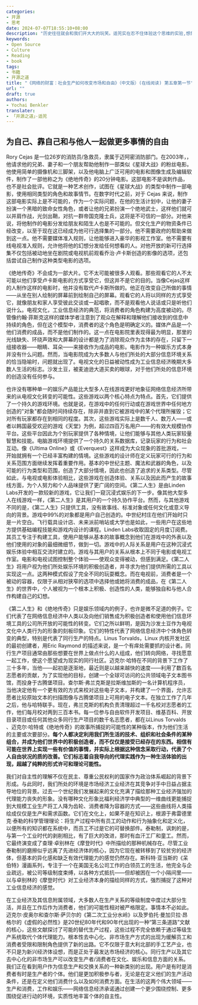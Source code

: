 ```yaml
---
categories:
- 开源
- 思考
date: 2024-07-07T18:55:10+08:00
description: "历史往往就会和我们开大大的玩笑。适兕实在忍不住体验这个思维的实验,想象虚拟的历史，于是尝试花几个月的时间翻译。Enjoy！Happy Reading～"
keywords:
- Open Source
- Culture
- Reading
- book
tags:
- 书籍
- 开源之道
title: "《网络的财富：社会生产如何改变市场和自由》（中文版）(在线阅读) 第五章第一节"
url: ""
draft: true
authors:
- Yochai Benkler
translater:
- 「开源之道」·适兕
---
```


## 为自己、靠自己和与他人一起做更多事情的自由

Rory Cejas 是一位26岁的消防员/急救员，隶属于迈阿密消防部门。在2003年，，他请求他的兄弟、妻子和一个朋友帮助他制作一部类似《星球大战》的粉丝电影。他使用简单的摄像机和三脚架，以及他电脑上广泛可用的电影和图像生成及编辑软件，制作了一部他称之为《绝地传奇》的20分钟电影。这部电影不是讽刺作品，也不是社会批评。它就是一种艺术创作，试图在《星球大战》的类型中制作一部电影，使用相同类型的角色和故事情节。在数字时代之前，对于 Cejas 来说，制作这部电影实际上是不可能的，作为一个实际问题，在他的生活计划中，让他的妻子扮演一个黑暗的致命女性角色，或者让他的兄弟扮演一个绝地武士，这样他们就可以并肩作战，光剑出鞘，对抗一群帝国克隆士兵，这将是不可信的一部分。对他来说，将他制作的电影分发给朋友和陌生人也是不可能的。但文化生产的物资条件已经改变，以至于现在这已经成为他可行选择集的一部分。他不需要政府的帮助来做到这一点。他不需要媒体准入规则，让他能够进入豪华的影视工作室。他不需要有线电视准入规则，允许他将他的幻想分发给任何想看的人。对他开放的新可行选择集不仅包括被动地坐在剧院或电视机前观看乔治·卢卡斯创造的影像的选项，还包括尝试自己制作这种类型电影的选项。

《绝地传奇》不会成为一部大片。它不太可能被很多人观看。那些观看它的人不太可能以他们享受卢卡斯电影的方式享受它，但这并不是它的目的。当像Cejas这样的人制作这样的电影时，他并没有取代卢卡斯所做的。他正在改变自己所做的事情——从坐在别人绘制的屏幕前到绘制自己的屏幕。观看它的人将以同样的方式享受它，就像朋友和家人享受彼此交谈或一起唱歌，而不是观看他人说话或只是听他们说什么。电视文化，工业信息经济的典范，将消费者的角色构建为高度被动的。尽管像约翰·菲斯克这样的媒体学者注意到了观众在解释和理解他们接收到的信息中持续的角色，但在这个模型中，消费者的这个角色是明确定义的。媒体产品是一个他们消费的成品，而不是他们制作的。这一点在电影院里表现得最为明显，那里的光线缺失、环绕声效和大屏幕的设计都是为了消除观众作为主体的存在，只留下一组接收器——眼睛、耳朵——来接收作为成品的电影。电影作为一种娱乐方式本身并没有什么问题。然而，当电影院成为大多数人与他们所处的大部分信息环境关系的恰当隐喻时，问题就出现了。电视文化的日益被动性成为工业信息经济晚期大多数人生活的标志。沙发土豆，被麦迪逊大道买卖的眼球，对于他们所处的信息环境的创造没有任何参与。

也许没有哪种单一的娱乐产品能比大型多人在线游戏更好地象征网络信息经济所带来的从电视文化转变的可能性。这些游戏以两个核心特点为特点。首先，它们提供了一个持久的游戏环境。也就是说，在游戏中的任何行动或在游戏世界中任何地方创造的"对象"都会随时间持续存在，除非并直到它被游戏中的某个代理所摧毁；它对所有玩家都存在到相同的程度。其次，这些游戏实际上是数千人、数万人——或者以韩国最受欢迎的游戏《天堂》为例，超过四百万名用户——的有效大规模协作平台。这些平台因此为个别玩家提供了各种情境，让他们能够与其他人类玩家较量智慧和技能。电脑游戏环境提供了一个持久的关系数据库，记录玩家的行为和社会互动。像《Ultima Online》或《Everquest》这样成为大众现象的首批游戏，一开始就拥有一个已经丰富构建的情境。这些游戏的设计师在定义玩家可行的行为和关系范围方面继续发挥着重要作用。基本的中世纪主题、魔法和武器的角色，以及可能的行为类型和范围，创造了大部分情境，因此也创造了追求的关系类型。尽管如此，与电视或电影体验相比，这些游戏在创造体验、关系以及因此而产生的故事线方面，为个人努力和个人品味提供了更广阔的空间。《第二人生》是由Linden Labs开发的一款较新的游戏，它让我们一窥沉浸式娱乐的下一步。像其他大型多人在线游戏一样，《第二人生》是其用户的一个持久协作平台。然而，与其他游戏不同的是，《第二人生》只提供工具，没有故事线、标准对象或任何文化或意义导向的背景。游戏中99%的对象都是用户自己创造的。中世纪村庄在他们开始时只是一片空白。飞行载具设计店、未来派前哨站或大学也是如此，一些用户在这些地方提供基础编程技能和游戏内设计的课程。Linden Labs收取固定的月度订阅费。其员工专注于构建工具，使用户能够从基本的故事概念到他们在游戏中的外表以及他们使用的对象的最细微细节，做到一切。游戏中的人际关系是用户在这种沉浸式娱乐体验中相互交流时建立的。游戏与其用户的关系从根本上不同于电影或电视工作室。电影和电视试图控制整个体验——使观众变得被动，但感到满足。《第二人生》将用户视为他们所处娱乐环境的积极创造者，并寻求为他们提供所需的工具以实现这一点。这两种模式假设了完全不同的玩耍概念。而在电视前，消费者是一个被动的容器，仅限于从相对狭窄的选项中选择他或她将消费的成品，在《第二人生》的世界中，个人被视为一个根本上积极、创造性的人类，能够独自和与他人合作构建自己的幻想。

《第二人生》和《绝地传奇》只是娱乐领域内的例子，也许是微不足道的例子。它们代表了在网络信息经济中人类以及向他们销售成为积极创造者和使用他们信息环境工具的公司所开放的可能性的转变。它们之所以鲜明，是因为沙发土豆作为电视文化中人类行为的形象的刻板印象。它们的特性代表了网络信息经济中个体角色转变的典型，特别是代表了同行生产的特点。Linus Torvalds，Linux 内核开发社区的最初创建者，用Eric Raymond 的描述来说，是一个有痒处需要抓的设计者。同行生产项目通常由那些想要在世界上做点什么的人组成，他们转向网络，寻找愿意一起工作，使这个愿望成为现实的同行社区。迈克尔·哈特在不同的背景下工作了三十多年，当他——起初是逐渐地，最近则是以越来越快的速度——利用了数百名志愿者的贡献，为了实现他的目标，创建一个全球可访问的公共领域电子文本图书馆，而投身于古腾堡项目。查尔斯·弗兰克斯是拉斯维加斯的一名计算机程序员，当他决定他有一个更有效的方式来校对这些电子文本，并构建了一个界面，允许志愿者比较原始文本的扫描图像与古腾堡项目上可用的电子文本。在独立工作了几年之后，他与哈特联手。现在，弗兰克斯的机构负责清理超过一千名校对志愿者的工作，他们每月校对两到三百本书。每一位参与自由软件开发项目、维基百科、开放目录项目或任何其他众多同行生产项目的数千名志愿者，都在以Linus Torvalds 、迈克尔·哈特或《绝地传奇》的故事所捕捉的可能性的某种版本，作为他们生活的主要或次要部分。**每个人都决定利用我们所生活的技术、组织和社会条件的某种组合，并成为他们世界中的积极创造者，而不仅仅是接受已经存在的东西。相信有可能在世界上实现一些有价值的事情，并实际上根据这种信念采取行动，代表了个人自由状况的质的改善。它们标志着自我导向的代理实践作为一种生活体验的出现，超越了纯粹的形式许可和理论可能性。**

我们对自主性的理解不仅在民主、尊重公民权利的国家作为政治体系崛起的背景下形成。与此同时，我们所处的环境是市场经济工业经济在其竞争对手中日益占据主导地位的背景。过去一个世纪我们发展起来的文化充满了描绘那种工业经济强加的代理能力丧失的形象。没有哪种文化形象比福利经济学中典型的一维曲线更能捕捉到大规模工业生产将工人降为齿轮、消费者降为容器的方式——这些曲线将人类描绘成仅仅是生产和需求函数。它们在文化上，如果不是在知识上，根源于弗雷德里克·泰勒的科学管理理论：将生产过程中所有员工的动作和行为抽象化和定义化，以便所有的知识都在系统中，而员工不过是它的可替换部件。泰勒制，讽刺的是，与第一个工业时代的剥削相比，有了巨大的改进，那时有血汗工厂和童工。然而，它最终演变成了查理·卓别林在《摩登时代》中所描绘的那种机械存在。尽管工业泰勒制的磨擦似乎远离了先进经济体的核心，因为它现在被转移到了较贫穷的经济体，但基本的异化感和缺乏有效代理能力的感觉仍然存在。斯科特·亚当斯的《呆伯特》漫画系列，专注于一个在美国无名公司工作的白领员工的生活，他完全与企业疏远，被公司等级制度束缚，以各种方式抵抗——但却被困在一个小隔间里——以与卓别林的《摩登时代》对工业经济本身的描绘同样的方式，强烈捕捉了这种对工业信息经济的感觉。

在工业经济及其信息附属领域，大多数人在生产关系的等级制度中度过大部分生活，并且在工作后作为消费者，他们的可能性相对被严格限定。事情本不必如此。迈克尔·皮奥尔和查尔斯·萨贝尔的《第二次工业分水岭》以及罗伯托·曼加贝拉·昂格尔的《虚假的必然性》是20世纪80年代和90年代出现的一种“第三条道路”文献的核心，这些文献探讨了可能的替代生产过程，这些过程不完全依赖于通过等级生产系统取代个体代理能力。根本性去中心化、非市场生产方式的出现为缓解员工和消费者受限和限制角色提供了新的出路。它不仅限于意大利北部的手工艺产业，也不只是为新兴经济体设想，而是正处于最发达市场经济的核心。同行生产以及其它去中心化的非市场生产可以改变生产者/消费者在文化、娱乐和信息方面的关系。我们正在看到用户作为信息生产和交换关系的一种新类别的出现。用户是有时是消费者有时是生产者的个体。他们是更加积极参与者，无论是在定义他们的生产活动条件，还是在定义他们消费什么以及如何消费方面。在生活的这两个伟大领域——生产和消费，工作和娱乐——网络信息经济承诺通过创建一个更少围绕控制、更多围绕促进行动的环境，实质性地丰富个体的自主性。
